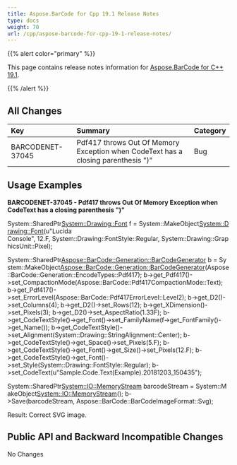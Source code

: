 ```yaml
---
title: Aspose.BarCode for Cpp 19.1 Release Notes
type: docs
weight: 70
url: /cpp/aspose-barcode-for-cpp-19-1-release-notes/
---
```


{{% alert color="primary" %}} 

This page contains release notes information for [Aspose.BarCode for C++ 19.1](https://releases.aspose.com/barcode/cpp/new-releases/aspose.barcode-for-c---19.1/).

{{% /alert %}} 
## **All Changes**

|**Key**|**Summary**|**Category**|
| :- | :- | :- |
|BARCODENET-37045|Pdf417 throws Out Of Memory Exception when CodeText has a closing parenthesis ")"|Bug|
## **Usage Examples**
**BARCODENET-37045 - Pdf417 throws Out Of Memory Exception when CodeText has a closing parenthesis ")"**

System::SharedPtr<System::Drawing::Font> f = System::MakeObject<System::Drawing::Font>(u"Lucida Console", 12.F, System::Drawing::FontStyle::Regular, System::Drawing::GraphicsUnit::Pixel);

System::SharedPtr<Aspose::BarCode::Generation::BarCodeGenerator> b = System::MakeObject<Aspose::BarCode::Generation::BarCodeGenerator>(Aspose::BarCode::Generation::EncodeTypes::Pdf417);
b->get_Pdf417()->set_CompactionMode(Aspose::BarCode::Pdf417CompactionMode::Text);
b->get_Pdf417()->set_ErrorLevel(Aspose::BarCode::Pdf417ErrorLevel::Level2);
b->get_D2()->set_Columns(4);
b->get_D2()->set_Rows(12);
b->get_XDimension()->set_Pixels(3);
b->get_D2()->set_AspectRatio(1.33F);
b->get_CodeTextStyle()->get_Font()->set_FamilyName(f->get_FontFamily()->get_Name());
b->get_CodeTextStyle()->set_Alignment(System::Drawing::StringAlignment::Center);
b->get_CodeTextStyle()->get_Space()->set_Pixels(5.F);
b->get_CodeTextStyle()->get_Font()->get_Size()->set_Pixels(12.F);
b->get_CodeTextStyle()->get_Font()->set_Style(System::Drawing::FontStyle::Regular);
b->set_CodeText(u"Sample.Code.Text(Example).20181203_150435");

System::SharedPtr<System::IO::MemoryStream> barcodeStream = System::MakeObject<System::IO::MemoryStream>();
b->Save(barcodeStream, Aspose::BarCode::BarCodeImageFormat::Svg);

Result:
Correct SVG image.
## **Public API and Backward Incompatible Changes**
No Changes
